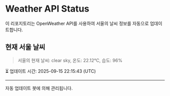 
# Weather API Status

이 리포지토리는 OpenWeather API를 사용하여 서울의 날씨 정보를 자동으로 업데이트합니다.

## 현재 서울 날씨
> 서울의 현재 날씨: clear sky, 온도: 22.12°C, 습도: 96%

⏳ 업데이트 시간: 2025-09-15 22:15:43 (UTC)

---
자동 업데이트 봇에 의해 관리됩니다.
